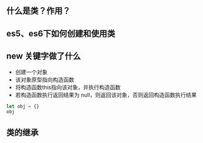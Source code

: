 ## 什么是类？作用？

## es5、es6下如何创建和使用类

## new 关键字做了什么

- 创建一个对象
- 该对象原型指向构造函数
- 将构造函数this指向该对象，并执行构造函数
- 若构造函数执行返回结果为 null，则返回该对象，否则返回构造函数执行结果

```javascript
let obj = {}
obj
```

## 类的继承